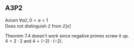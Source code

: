 ## A3P2

Axiom $∀ a ℤ, 0 < a < 1$  
Does not distinguish $ℤ$ from $ℤ[x]$  

Theorem 7.4 doesn't work since negative primes screw it up.  
$4 = 2\cdot2$ and $4 = (-2)\cdot(-2)$.  

